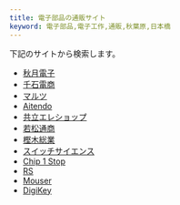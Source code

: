 ```yaml
---
title: 電子部品の通販サイト
keyword: 電子部品,電子工作,通販,秋葉原,日本橋
---
```


<style>
.gsc-search-box .gsc-input .gsc-search-button .gsc-clear-button
{
    background: #ffffff00;
    border: none;
}

/** 外枠に色を付けて角丸にする */
.gsc-control-cse
{
	margin: 0px !important;
	padding: 0px !important;
	border: 2px solid #00a0e9 !important;
	border-radius: 30px;
	-webkit-border-radius: 30px;
	-moz-border-radius: 30px;
}

/** 外枠内側のマージンを0にする */
.gsc-search-box
{
	margin: 0px !important;
}
 
/** キーワード入力部分のボーダーを消し、角丸にする */
.gsc-input-box 
{
    border: none !important;
	border-radius: 30px !important;
	-webkit-border-radius: 30px !important;
	-moz-border-radius: 30px !important;
}
 
 
/** キーワード入力部分の左側に20ピクセル余白を入れる */
.gsib_a
{
	padding-left: 20px !important;
}
 
 
 
/** 検索ボタンを無色透明にし、線を消す */
.gsc-search-button-v2
{
	margin: 0px !important;
	padding-top: 12px !important;
	padding-bottom: 13px !important;
	padding-right: 14px !important;
	padding-left: 14px !important;
	background-color: transparent !important;
	color: #4990c8 !important;
	border-top-style: none !important;
	border-right-style: none !important;
	border-bottom-style: none !important;
	border-left-style: none !important;
	cursor:pointer;
}
 
 
 
/** 検索ボタンのアイコンの色と大きさを設定 */
.gsc-search-button-v2 svg 
{
    fill: #00a0e9!important;
    width: 20px;
    height: 20px;
}
</style>

<script async src="https://cse.google.com/cse.js?cx=13bef89176b6c409c"></script>
<div class="gcse-search"></div>

下記のサイトから検索します。

- [秋月電子](https://www.akizukidenshi.com/)
- [千石電商](https://www.sengoku.co.jp/)
- [マルツ](https://www.marutsu.co.jp/)
- [Aitendo](https://www.aitendo.com/)
- [共立エレショップ](https://eleshop.jp/shop/)
- [若松通商](https://www.wakamatsu.co.jp/)
- [樫木総業](https://www.kashinoki.shop/)
- [スイッチサイエンス](https://www.switch-science.com/)
- [Chip 1 Stop](https://www.chip1stop.com/)
- [RS](https://jp.rs-online.com/)
- [Mouser](https://www.mouser.jp/)
- [DigiKey](https://www.digikey.jp/)
